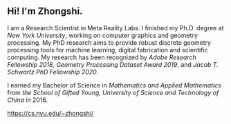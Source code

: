 ## Hi! I'm Zhongshi.

I am a Research Scientist in Meta Reality Labs. I finished my Ph.D. degree at *New York University*, working on computer graphics and geometry processing. My PhD research aims to provide robust discrete geometry processing tools for machine learning, digital fabrication and scientific computing. 
My research has been recognized by *Adobe Research Fellowship 2018*, *Geometry Processing Dataset Award 2019*, and *Jacob T. Schwartz PhD Fellowship 2020*.

I earned my Bachelor of Science in *Mathematics and Applied Mathematics* from *the School of Gifted Young, University of Science and Technology of China* in 2016.

https://cs.nyu.edu/~zhongshi/
